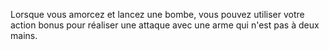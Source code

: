 Lorsque vous amorcez et lancez une bombe, vous pouvez utiliser votre action bonus pour réaliser une attaque avec une arme qui n'est pas à deux mains.